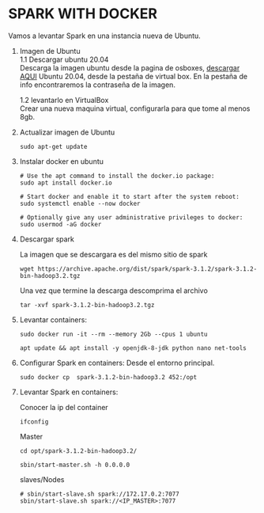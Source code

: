 
# SPARK WITH DOCKER

Vamos a levantar Spark en una instancia nueva de Ubuntu.

1. Imagen de Ubuntu <br> 
   1.1 Descargar ubuntu 20.04  <br>
   Descarga la imagen ubuntu desde la pagina de osboxes, 
   [descargar AQUI](https://www.osboxes.org/ubuntu/ "Imagen OSBOXES descargar") Ubuntu 20.04, desde la pestaña de virtual box. En la pestaña de info encontraremos la contraseña de la imagen.
   <br>
   
   1.2 levantarlo en VirtualBox  <br>
   Crear una nueva maquina virtual, configurarla para que tome al menos 8gb.

2. Actualizar imagen de Ubuntu
   ```
   sudo apt-get update
   ```
   
3. Instalar docker en ubuntu
   ```
   # Use the apt command to install the docker.io package:
   sudo apt install docker.io
   
   # Start docker and enable it to start after the system reboot:
   sudo systemctl enable --now docker
   
   # Optionally give any user administrative privileges to docker:
   sudo usermod -aG docker    
   ```
4. Descargar spark

   La imagen que se descargara es del mismo sitio de spark 
   
   ```   
   wget https://archive.apache.org/dist/spark/spark-3.1.2/spark-3.1.2-bin-hadoop3.2.tgz
   ```
   
   Una vez que termine la descarga descomprima el archivo
   ```   
   tar -xvf spark-3.1.2-bin-hadoop3.2.tgz
   ```
   
5. Levantar containers:

   ```
   sudo docker run -it --rm --memory 2Gb --cpus 1 ubuntu

   apt update && apt install -y openjdk-8-jdk python nano net-tools
   ```

6. Configurar Spark en containers:
   Desde el entorno principal.
   
   ```
   sudo docker cp  spark-3.1.2-bin-hadoop3.2 452:/opt
   ```
   
7. Levantar Spark en containers:

   Conocer la ip del container
   ```
   ifconfig
   ```

   Master
   ```   
   cd opt/spark-3.1.2-bin-hadoop3.2/
   
   sbin/start-master.sh -h 0.0.0.0
   ```

   slaves/Nodes
   ```
   # sbin/start-slave.sh spark://172.17.0.2:7077
   sbin/start-slave.sh spark://<IP_MASTER>:7077

   ```
